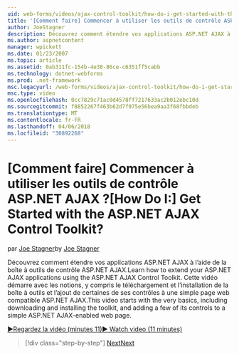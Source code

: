 ```yaml
---
uid: web-forms/videos/ajax-control-toolkit/how-do-i-get-started-with-the-aspnet-ajax-control-toolkit
title: '[Comment faire] Commencer à utiliser les outils de contrôle ASP.NET AJAX ? | Microsoft Docs'
author: JoeStagner
description: Découvrez comment étendre vos applications ASP.NET AJAX à l’aide de la boîte à outils de contrôle ASP.NET AJAX. Cette vidéo démarre avec les notions, y compris le téléchargement et...
ms.author: aspnetcontent
manager: wpickett
ms.date: 01/23/2007
ms.topic: article
ms.assetid: 0ab311fc-154b-4e38-86ce-c6351ff5cabb
ms.technology: dotnet-webforms
ms.prod: .net-framework
msc.legacyurl: /web-forms/videos/ajax-control-toolkit/how-do-i-get-started-with-the-aspnet-ajax-control-toolkit
msc.type: video
ms.openlocfilehash: 0cc7829c71ac0d4578ff7217633ac2b012ebc10d
ms.sourcegitcommit: f8852267f463b62d7f975e56bea9aa3f68fbbdeb
ms.translationtype: MT
ms.contentlocale: fr-FR
ms.lasthandoff: 04/06/2018
ms.locfileid: "30892268"
---
```

<a name="how-do-i-get-started-with-the-aspnet-ajax-control-toolkit"></a><span data-ttu-id="79123-105">[Comment faire] Commencer à utiliser les outils de contrôle ASP.NET AJAX ?</span><span class="sxs-lookup"><span data-stu-id="79123-105">[How Do I:] Get Started with the ASP.NET AJAX Control Toolkit?</span></span>
====================
<span data-ttu-id="79123-106">par [Joe Stagner](https://github.com/JoeStagner)</span><span class="sxs-lookup"><span data-stu-id="79123-106">by [Joe Stagner](https://github.com/JoeStagner)</span></span>

<span data-ttu-id="79123-107">Découvrez comment étendre vos applications ASP.NET AJAX à l’aide de la boîte à outils de contrôle ASP.NET AJAX.</span><span class="sxs-lookup"><span data-stu-id="79123-107">Learn how to extend your ASP.NET AJAX applications using the ASP.NET AJAX Control Toolkit.</span></span> <span data-ttu-id="79123-108">Cette vidéo démarre avec les notions, y compris le téléchargement et l’installation de la boîte à outils et l’ajout de certaines de ses contrôles à une simple page web compatible ASP.NET AJAX.</span><span class="sxs-lookup"><span data-stu-id="79123-108">This video starts with the very basics, including downloading and installing the toolkit, and adding a few of its controls to a simple ASP.NET AJAX-enabled web page.</span></span>

[<span data-ttu-id="79123-109">&#9654;Regardez la vidéo (minutes 11)</span><span class="sxs-lookup"><span data-stu-id="79123-109">&#9654; Watch video (11 minutes)</span></span>](https://channel9.msdn.com/Blogs/ASP-NET-Site-Videos/how-do-i-get-started-with-the-aspnet-ajax-control-toolkit)

> [!div class="step-by-step"]
> [<span data-ttu-id="79123-110">Next</span><span class="sxs-lookup"><span data-stu-id="79123-110">Next</span></span>](how-do-i-use-the-aspnet-ajax-cascadingdropdown-control-extender.md)
